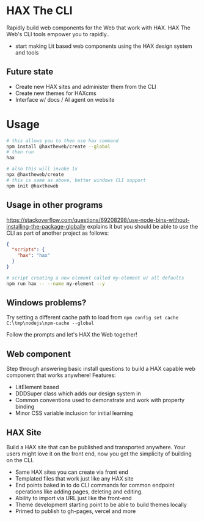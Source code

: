 # HAX The CLI
Rapidly build web components for the Web that work with HAX. HAX The Web's CLI tools empower you to rapidly..
- start making Lit based web components using the HAX design system and tools

## Future state
- Create new HAX sites and administer them from the CLI
- Create new themes for HAXcms
- Interface w/ docs / AI agent on website

# Usage

```bash
# this allows you to then use hax command
npm install @haxtheweb/create --global
# then run
hax

# also this will invoke 1x
npx @haxtheweb/create
# this is same as above, better windows CLI support
npm init @haxtheweb
```

## Usage in other programs
https://stackoverflow.com/questions/69208298/use-node-bins-without-installing-the-package-globally explains it but you should be able to use the CLI as part of another project as follows:
```json
{
  "scripts": {
    "hax": "hax"
  }
}
```

```bash
# script creating a new element called my-element w/ all defaults
npm run hax -- --name my-element --y
```

## Windows problems?
Try setting a different cache path to load from `npm config set cache C:\tmp\nodejs\npm-cache --global`

Follow the prompts and let's HAX the Web together!

## Web component

Step through answering basic install questions to build a HAX capable web component that works anywhere! Features:
- LitElement based
- DDDSuper class which adds our design system in
- Common conventions used to demonstrate and work with property binding
- Minor CSS variable inclusion for initial learning

## HAX Site

Build a HAX site that can be published and transported anywhere. Your users might love it on the front end, now you get the simplicity of building on the CLI.
- Same HAX sites you can create via front end
- Templated files that work just like any HAX site
- End points baked in to do CLI commands for common endpoint operations like adding pages, deleting and editing.
- Ability to import via URL just like the front-end
- Theme development starting point to be able to build themes locally
- Primed to publish to gh-pages, vercel and more
